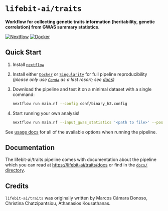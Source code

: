 # `lifebit-ai/traits`

**Workflow for collecting genetic traits information (heritability, genetic correlation) from GWAS summary statistics**.

[![Nextflow](https://img.shields.io/badge/nextflow-%E2%89%A519.10.0-brightgreen.svg)](https://www.nextflow.io/) [![Docker](https://img.shields.io/docker/automated/lifebit-ai/traits.svg)](https://hub.docker.com/r/lifebit-ai/traits)


## Quick Start

1. Install [`nextflow`](https://nf-co.re/usage/installation)

2. Install either [`Docker`](https://docs.docker.com/engine/installation/) or [`Singularity`](https://www.sylabs.io/guides/3.0/user-guide/) for full pipeline reproducibility _(please only use [`Conda`](https://conda.io/miniconda.html) as a last resort; see [docs](https://nf-co.re/usage/configuration#basic-configuration-profiles))_

3. Download the pipeline and test it on a minimal dataset with a single command:

    ```bash
    nextflow run main.nf --config conf/binary_h2.config
    ```

4. Start running your own analysis!

    ```bash
    nextflow run main.nf --input_gwas_statistics '<path to file>' --post_analysis 'heritability' --hapmap3_snplist '<path to file>' --ld_scores_tar_bz2 "<path to tar.bz2 file with LD scores>"
    ```

See [usage docs](docs/usage.md) for all of the available options when running the pipeline.

## Documentation

The lifebit-ai/traits pipeline comes with documentation about the pipeline which you can read at [https://lifebit-ai/traits/docs](https://lifebit-ai/traits/docs) or find in the [`docs/` directory](docs).


## Credits

`lifebit-ai/traits` was originally written by Marcos Cámara Donoso, Christina Chatzipantsiou, Athanasios Kousathanas.

